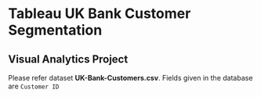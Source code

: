 # Tableau UK Bank Customer Segmentation
## Visual Analytics Project 

Please refer dataset __UK-Bank-Customers.csv__.
Fields given in the database are `Customer ID`

